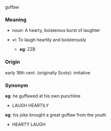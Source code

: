guffaw
### Meaning
+ _noun_: A hearty, boisterous burst of laughter

+ _vi_: To laugh heartily and boisterously
    + __eg__: ZZB

### Origin

early 18th cent. (originally Scots): imitative

### Synonym

__eg__: he guffawed at his own punchline

+ LAUGH HEARTILY

__eg__: his joke brought a great guffaw from the youth

+ HEARTY LAUGH


